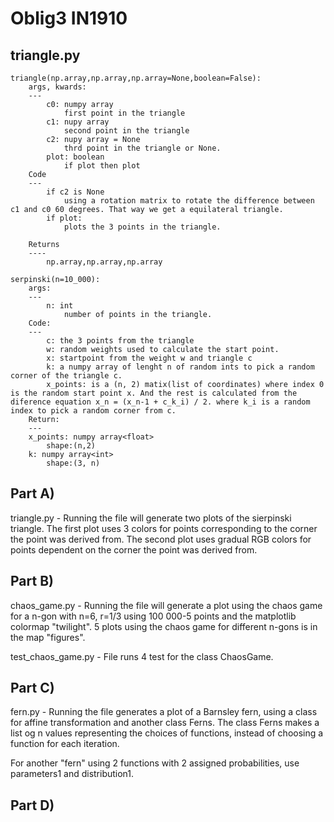 # Oblig3 IN1910

## triangle.py
    triangle(np.array,np.array,np.array=None,boolean=False):
        args, kwards:
        ---
            c0: numpy array
                first point in the triangle
            c1: nupy array
                second point in the triangle
            c2: nupy array = None
                thrd point in the triangle or None.
            plot: boolean
                if plot then plot
        Code
        ---
            if c2 is None
                using a rotation matrix to rotate the difference between c1 and c0 60 degrees. That way we get a equilateral triangle.
            if plot:
                plots the 3 points in the triangle.

        Returns
        ----
            np.array,np.array,np.array

    serpinski(n=10_000):
        args:
        ---
            n: int
                number of points in the triangle.
        Code:
        ---
            c: the 3 points from the triangle
            w: random weights used to calculate the start point.
            x: startpoint from the weight w and triangle c
            k: a numpy array of lenght n of random ints to pick a random corner of the triangle c.
            x_points: is a (n, 2) matix(list of coordinates) where index 0 is the random start point x. And the rest is calculated from the diference equation x_n = (x_n-1 + c_k_i) / 2. where k_i is a random index to pick a random corner from c.
        Return:
        ---
        x_points: numpy array<float>
            shape:(n,2)
        k: numpy array<int>
            shape:(3, n)

## Part A)
triangle.py - Running the file will generate two plots of the sierpinski triangle.
The first plot uses 3 colors for points corresponding to the corner the point was
derived from. The second plot uses gradual RGB colors for points dependent on
the corner the point was derived from.

## Part B)
chaos_game.py - Running the file will generate a plot using the chaos game for
a n-gon with n=6, r=1/3 using 100 000-5 points and the matplotlib colormap "twilight".
5 plots using the chaos game for different n-gons is in the map "figures".

test_chaos_game.py - File runs 4 test for the class ChaosGame.

## Part C)
fern.py - Running the file generates a plot of a Barnsley fern, using a class
for affine transformation and another class Ferns. The class Ferns makes a list
og n values representing the choices of functions, instead of choosing a function
for each iteration.

For another "fern" using 2 functions with 2 assigned probabilities, use parameters1
and distribution1.

## Part D)
